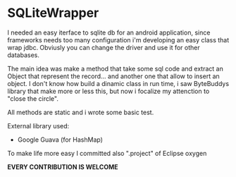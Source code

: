 # SQLiteWrapper
I needed an easy iterface to sqlite db for an android application, since frameworks needs too many configuration i'm developing an easy class that wrap jdbc.
Obviusly you can change the driver and use it for other databases.

The main idea was make a method that take some sql code and extract an Object that represent the record... and another one that allow to insert an object.
I don't know how build a dinamic class in run time, i saw ByteBuddys library that make more or less this, but now i focalize my attenction to "close the circle".

All methods are static and i wrote some basic test.

External library used:
- Google Guava (for HashMap)

To make life more easy I committed also ".project" of Eclipse oxygen

**EVERY CONTRIBUTION IS WELCOME**
